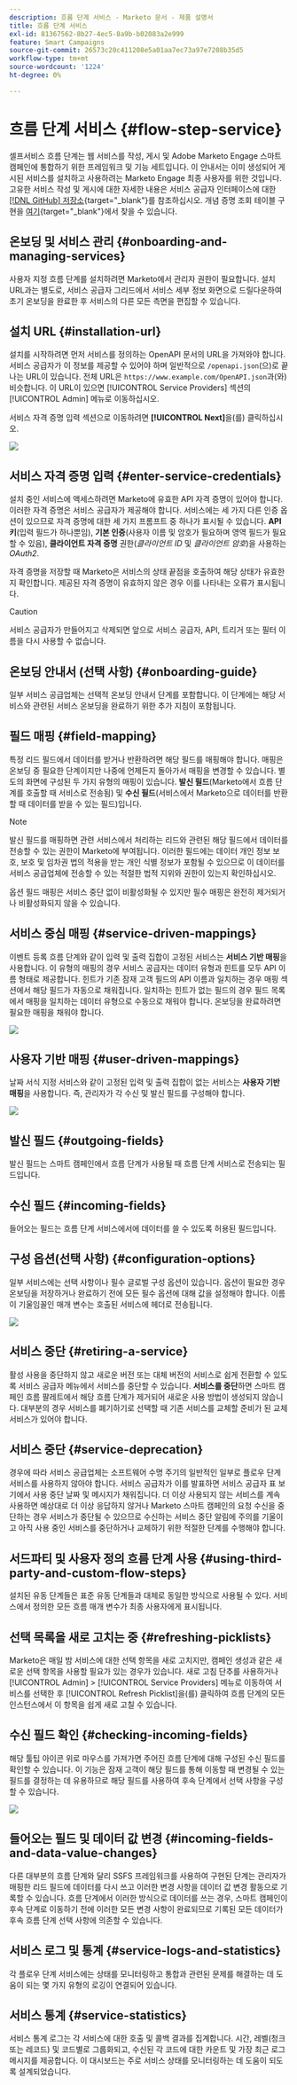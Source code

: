 ```yaml
---
description: 흐름 단계 서비스 - Marketo 문서 - 제품 설명서
title: 흐름 단계 서비스
exl-id: 81367562-8b27-4ec5-8a9b-b02083a2e999
feature: Smart Campaigns
source-git-commit: 26573c20c411208e5a01aa7ec73a97e7208b35d5
workflow-type: tm+mt
source-wordcount: '1224'
ht-degree: 0%

---
```


# 흐름 단계 서비스 {#flow-step-service}

셀프서비스 흐름 단계는 웹 서비스를 작성, 게시 및 Adobe Marketo Engage 스마트 캠페인에 통합하기 위한 프레임워크 및 기능 세트입니다. 이 안내서는 이미 생성되어 게시된 서비스를 설치하고 사용하려는 Marketo Engage 최종 사용자를 위한 것입니다. 고유한 서비스 작성 및 게시에 대한 자세한 내용은 서비스 공급자 인터페이스에 대한 [[!DNL GitHub] 저장소](https://github.com/adobe/Marketo-SSFS-Service-Provider-Interface){target="_blank"}를 참조하십시오. 개념 증명 조회 테이블 구현을 [여기](https://github.com/adobe/mkto-flow-lookup){target="_blank"}에서 찾을 수 있습니다.

## 온보딩 및 서비스 관리 {#onboarding-and-managing-services}

사용자 지정 흐름 단계를 설치하려면 Marketo에서 관리자 권한이 필요합니다. 설치 URL과는 별도로, 서비스 공급자 그리드에서 서비스 세부 정보 화면으로 드릴다운하여 초기 온보딩을 완료한 후 서비스의 다른 모든 측면을 편집할 수 있습니다.

## 설치 URL {#installation-url}

설치를 시작하려면 먼저 서비스를 정의하는 OpenAPI 문서의 URL을 가져와야 합니다. 서비스 공급자가 이 정보를 제공할 수 있어야 하며 일반적으로 `/openapi.json`(으)로 끝나는 URL이 있습니다. 전체 URL은 `https://www.example.com/OpenAPI.json`과(와) 비슷합니다. 이 URL이 있으면 [!UICONTROL Service Providers] 섹션의 [!UICONTROL Admin] 메뉴로 이동하십시오.

서비스 자격 증명 입력 섹션으로 이동하려면 **[!UICONTROL Next]**&#x200B;을(를) 클릭하십시오.

![](assets/flow-step-service-1.png)

## 서비스 자격 증명 입력 {#enter-service-credentials}

설치 중인 서비스에 액세스하려면 Marketo에 유효한 API 자격 증명이 있어야 합니다. 이러한 자격 증명은 서비스 공급자가 제공해야 합니다. 서비스에는 세 가지 다른 인증 옵션이 있으므로 자격 증명에 대한 세 가지 프롬프트 중 하나가 표시될 수 있습니다. **API 키**(입력 필드가 하나뿐임), **기본 인증**(사용자 이름 및 암호가 필요하며 영역 필드가 필요할 수 있음), **클라이언트 자격 증명** 권한(_클라이언트 ID_ 및 _클라이언트 암호_)을 사용하는 _OAuth2_.

자격 증명을 저장할 때 Marketo은 서비스의 상태 끝점을 호출하여 해당 상태가 유효한지 확인합니다. 제공된 자격 증명이 유효하지 않은 경우 이를 나타내는 오류가 표시됩니다.

>[!CAUTION]
>
>서비스 공급자가 만들어지고 삭제되면 앞으로 서비스 공급자, API, 트리거 또는 필터 이름을 다시 사용할 수 없습니다.

## 온보딩 안내서 (선택 사항) {#onboarding-guide}

일부 서비스 공급업체는 선택적 온보딩 안내서 단계를 포함합니다. 이 단계에는 해당 서비스와 관련된 서비스 온보딩을 완료하기 위한 추가 지침이 포함됩니다.

## 필드 매핑 {#field-mapping}

특정 리드 필드에서 데이터를 받거나 반환하려면 해당 필드를 매핑해야 합니다. 매핑은 온보딩 중 필요한 단계이지만 나중에 언제든지 돌아가서 매핑을 변경할 수 있습니다. 별도의 화면에 구성된 두 가지 유형의 매핑이 있습니다. **발신 필드**(Marketo에서 흐름 단계를 호출할 때 서비스로 전송됨) 및 **수신 필드**(서비스에서 Marketo으로 데이터를 반환할 때 데이터를 받을 수 있는 필드)입니다.

>[!NOTE]
>
>발신 필드를 매핑하면 관련 서비스에서 처리하는 리드와 관련된 해당 필드에서 데이터를 전송할 수 있는 권한이 Marketo에 부여됩니다. 이러한 필드에는 데이터 개인 정보 보호, 보호 및 임차권 법의 적용을 받는 개인 식별 정보가 포함될 수 있으므로 이 데이터를 서비스 공급업체에 전송할 수 있는 적절한 법적 지위와 권한이 있는지 확인하십시오.

옵션 필드 매핑은 서비스 중단 없이 비활성화될 수 있지만 필수 매핑은 완전히 제거되거나 비활성화되지 않을 수 있습니다.

## 서비스 중심 매핑 {#service-driven-mappings}

이벤트 등록 흐름 단계와 같이 입력 및 출력 집합이 고정된 서비스는 **서비스 기반 매핑**&#x200B;을 사용합니다. 이 유형의 매핑의 경우 서비스 공급자는 데이터 유형과 힌트를 모두 API 이름 형태로 제공합니다. 힌트가 기존 잠재 고객 필드의 API 이름과 일치하는 경우 매핑 섹션에서 해당 필드가 자동으로 채워집니다. 일치하는 힌트가 없는 필드의 경우 필드 목록에서 매핑을 일치하는 데이터 유형으로 수동으로 채워야 합니다. 온보딩을 완료하려면 필요한 매핑을 채워야 합니다.

![](assets/flow-step-service-2.png)

## 사용자 기반 매핑 {#user-driven-mappings}

날짜 서식 지정 서비스와 같이 고정된 입력 및 출력 집합이 없는 서비스는 **사용자 기반 매핑**&#x200B;을 사용합니다. 즉, 관리자가 각 수신 및 발신 필드를 구성해야 합니다.

![](assets/flow-step-service-3.png)

## 발신 필드 {#outgoing-fields}

발신 필드는 스마트 캠페인에서 흐름 단계가 사용될 때 흐름 단계 서비스로 전송되는 필드입니다.

## 수신 필드 {#incoming-fields}

들어오는 필드는 흐름 단계 서비스에서에 데이터를 쓸 수 있도록 허용된 필드입니다.

## 구성 옵션(선택 사항) {#configuration-options}

일부 서비스에는 선택 사항이나 필수 글로벌 구성 옵션이 있습니다. 옵션이 필요한 경우 온보딩을 저장하거나 완료하기 전에 모든 필수 옵션에 대해 값을 설정해야 합니다. 이름이 기울임꼴인 매개 변수는 호출된 서비스에 헤더로 전송됩니다.

![](assets/flow-step-service-4.png)

## 서비스 중단 {#retiring-a-service}

활성 사용을 중단하지 않고 새로운 버전 또는 대체 버전의 서비스로 쉽게 전환할 수 있도록 서비스 공급자 메뉴에서 서비스를 중단할 수 있습니다. **서비스를 중단**&#x200B;하면 스마트 캠페인 흐름 팔레트에서 해당 흐름 단계가 제거되어 새로운 사용 방법이 생성되지 않습니다. 대부분의 경우 서비스를 폐기하기로 선택할 때 기존 서비스를 교체할 준비가 된 교체 서비스가 있어야 합니다.

## 서비스 중단 {#service-deprecation}

경우에 따라 서비스 공급업체는 소프트웨어 수명 주기의 일반적인 일부로 플로우 단계 서비스를 사용하지 않아야 합니다. 서비스 공급자가 이를 발표하면 서비스 공급자 표 보기에서 사용 중단 날짜 및 메시지가 채워집니다. 더 이상 사용되지 않는 서비스를 계속 사용하면 예상대로 더 이상 응답하지 않거나 Marketo 스마트 캠페인의 요청 수신을 중단하는 경우 서비스가 중단될 수 있으므로 수신하는 서비스 중단 알림에 주의를 기울이고 아직 사용 중인 서비스를 중단하거나 교체하기 위한 적절한 단계를 수행해야 합니다.

## 서드파티 및 사용자 정의 흐름 단계 사용 {#using-third-party-and-custom-flow-steps}

설치된 유동 단계들은 표준 유동 단계들과 대체로 동일한 방식으로 사용될 수 있다. 서비스에서 정의한 모든 흐름 매개 변수가 최종 사용자에게 표시됩니다.

## 선택 목록을 새로 고치는 중 {#refreshing-picklists}

Marketo은 매일 밤 서비스에 대한 선택 항목을 새로 고치지만, 캠페인 생성과 같은 새로운 선택 항목을 사용할 필요가 있는 경우가 있습니다. 새로 고침 단추를 사용하거나 [!UICONTROL Admin] > [!UICONTROL Service Providers] 메뉴로 이동하여 서비스를 선택한 후 [!UICONTROL Refresh Picklist]을(를) 클릭하여 흐름 단계의 모든 인스턴스에서 이 항목을 쉽게 새로 고칠 수 있습니다.

## 수신 필드 확인 {#checking-incoming-fields}

해당 툴팁 아이콘 위로 마우스를 가져가면 주어진 흐름 단계에 대해 구성된 수신 필드를 확인할 수 있습니다. 이 기능은 잠재 고객이 해당 필드를 통해 이동할 때 변경될 수 있는 필드를 결정하는 데 유용하므로 해당 필드를 사용하여 후속 단계에서 선택 사항을 구성할 수 있습니다.

![](assets/flow-step-service-5.png)

## 들어오는 필드 및 데이터 값 변경 {#incoming-fields-and-data-value-changes}

다른 대부분의 흐름 단계와 달리 SSFS 프레임워크를 사용하여 구현된 단계는 관리자가 매핑한 리드 필드에 데이터를 다시 쓰고 이러한 변경 사항을 데이터 값 변경 활동으로 기록할 수 있습니다.  흐름 단계에서 이러한 방식으로 데이터를 쓰는 경우, 스마트 캠페인이 후속 단계로 이동하기 전에 이러한 모든 변경 사항이 완료되므로 기록된 모든 데이터가 후속 흐름 단계 선택 사항에 의존할 수 있습니다.

## 서비스 로그 및 통계 {#service-logs-and-statistics}

각 플로우 단계 서비스에는 상태를 모니터링하고 통합과 관련된 문제를 해결하는 데 도움이 되는 몇 가지 유형의 로깅이 연결되어 있습니다.

## 서비스 통계 {#service-statistics}

서비스 통계 로그는 각 서비스에 대한 호출 및 콜백 결과를 집계합니다. 시간, 레벨(청크 또는 레코드) 및 코드별로 그룹화되고, 수신된 각 코드에 대한 카운트 및 가장 최근 로그 메시지를 제공합니다. 이 대시보드는 주로 서비스 상태를 모니터링하는 데 도움이 되도록 설계되었습니다.
